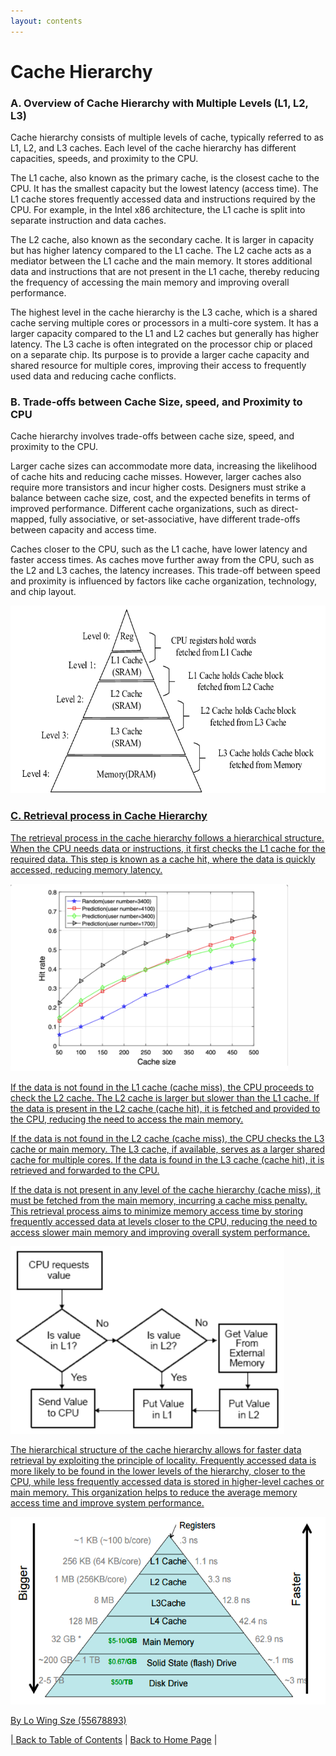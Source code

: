 ```yaml
---
layout: contents
---
```

# Cache Hierarchy


### A. Overview of Cache Hierarchy with Multiple Levels (L1, L2, L3)

Cache hierarchy consists of multiple levels of cache, typically referred to as L1, L2, and L3 caches. Each level of the cache hierarchy has different capacities, speeds, and proximity to the CPU.

The L1 cache, also known as the primary cache, is the closest cache to the CPU. It has the smallest capacity but the lowest latency (access time). The L1 cache stores frequently accessed data and instructions required by the CPU. For example, in the Intel x86 architecture, the L1 cache is split into separate instruction and data caches.

The L2 cache, also known as the secondary cache. It is larger in capacity but has higher latency compared to the L1 cache. The L2 cache acts as a mediator between the L1 cache and the main memory. It stores additional data and instructions that are not present in the L1 cache, thereby reducing the frequency of accessing the main memory and improving overall performance.

The highest level in the cache hierarchy is the L3 cache, which is a shared cache serving multiple cores or processors in a multi-core system. It has a larger capacity compared to the L1 and L2 caches but generally has higher latency. The L3 cache is often integrated on the processor chip or placed on a separate chip. Its purpose is to provide a larger cache capacity and shared resource for multiple cores, improving their access to frequently used data and reducing cache conflicts.

### B. Trade-offs between Cache Size, speed, and Proximity to CPU

Cache hierarchy involves trade-offs between cache size, speed, and proximity to the CPU.

Larger cache sizes can accommodate more data, increasing the likelihood of cache hits and reducing cache misses. However, larger caches also require more transistors and incur higher costs. Designers must strike a balance between cache size, cost, and the expected benefits in terms of improved performance. Different cache organizations, such as direct-mapped, fully associative, or set-associative, have different trade-offs between capacity and access time.

Caches closer to the CPU, such as the L1 cache, have lower latency and faster access times. As caches move further away from the CPU, such as the L2 and L3 caches, the latency increases. This trade-off between speed and proximity is influenced by factors like cache organization, technology, and chip layout.

<a href="https://www.researchgate.net/figure/A-classical-three-level-cache-hierarchy_fig1_362707415"><img src="./media/P1.png" alt="Image" height=300>

### C. Retrieval process in Cache Hierarchy

The retrieval process in the cache hierarchy follows a hierarchical structure. When the CPU needs data or instructions, it first checks the L1 cache for the required data. This step is known as a cache hit, where the data is quickly accessed, reducing memory latency.

<a href="https://www.researchgate.net/figure/Cache-hit-rate-versus-cache-size-of-the-BS_fig4_353908720"><img src="./media/P3.png" alt="Image" height=300>

If the data is not found in the L1 cache (cache miss), the CPU proceeds to check the L2 cache. The L2 cache is larger but slower than the L1 cache. If the data is present in the L2 cache (cache hit), it is fetched and provided to the CPU, reducing the need to access the main memory.

If the data is not found in the L2 cache (cache miss), the CPU checks the L3 cache or main memory. The L3 cache, if available, serves as a larger shared cache for multiple cores. If the data is found in the L3 cache (cache hit), it is retrieved and forwarded to the CPU.

If the data is not present in any level of the cache hierarchy (cache miss), it must be fetched from the main memory, incurring a cache miss penalty. This retrieval process aims to minimize memory access time by storing frequently accessed data at levels closer to the CPU, reducing the need to access slower main memory and improving overall system performance.

<a href="(https://www.edn.com/optimizing-for-cache-performance-part-1/)"><img src="./media/P4.png" alt="Image" height=300>

The hierarchical structure of the cache hierarchy allows for faster data retrieval by exploiting the principle of locality. Frequently accessed data is more likely to be found in the lower levels of the hierarchy, closer to the CPU, while less frequently accessed data is stored in higher-level caches or main memory. This organization helps to reduce the average memory access time and improve system performance.

<a href="https://www.alibabacloud.com/blog/the-mechanism-behind-measuring-cache-access-latency_599384"><img src="./media/P5.png" alt="Image" height=300>

By Lo Wing Sze (55678893)


| [Back to Table of Contents](../table_of_contents.md) | [Back to Home Page](../index.md) |



